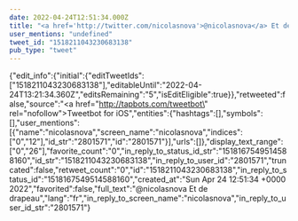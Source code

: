 ```yaml
---
date: 2022-04-24T12:51:34.000Z
title: "<a href='http://twitter.com/nicolasnova'>@nicolasnova</a> Et de drapeau″"
user_mentions: "undefined"
tweet_id: "1518211043230683138"
pub_type: "tweet"
---
```

{"edit_info":{"initial":{"editTweetIds":["1518211043230683138"],"editableUntil":"2022-04-24T13:21:34.360Z","editsRemaining":"5","isEditEligible":true}},"retweeted":false,"source":"<a href=\"http://tapbots.com/tweetbot\" rel=\"nofollow\">Tweetbot for iΟS</a>","entities":{"hashtags":[],"symbols":[],"user_mentions":[{"name":"nicolasnova","screen_name":"nicolasnova","indices":["0","12"],"id_str":"2801571","id":"2801571"}],"urls":[]},"display_text_range":["0","26"],"favorite_count":"0","in_reply_to_status_id_str":"1518167549514588160","id_str":"1518211043230683138","in_reply_to_user_id":"2801571","truncated":false,"retweet_count":"0","id":"1518211043230683138","in_reply_to_status_id":"1518167549514588160","created_at":"Sun Apr 24 12:51:34 +0000 2022","favorited":false,"full_text":"@nicolasnova Et de drapeau","lang":"fr","in_reply_to_screen_name":"nicolasnova","in_reply_to_user_id_str":"2801571"}
